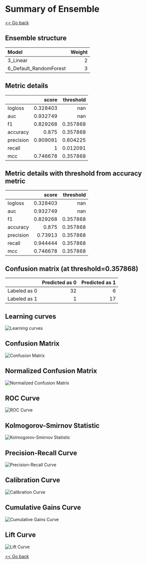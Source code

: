 # Summary of Ensemble

[<< Go back](../README.md)


## Ensemble structure
| Model                  |   Weight |
|:-----------------------|---------:|
| 3_Linear               |        2 |
| 6_Default_RandomForest |        3 |

## Metric details
|           |    score |   threshold |
|:----------|---------:|------------:|
| logloss   | 0.328403 |  nan        |
| auc       | 0.932749 |  nan        |
| f1        | 0.829268 |    0.357868 |
| accuracy  | 0.875    |    0.357868 |
| precision | 0.909091 |    0.604225 |
| recall    | 1        |    0.012091 |
| mcc       | 0.746678 |    0.357868 |


## Metric details with threshold from accuracy metric
|           |    score |   threshold |
|:----------|---------:|------------:|
| logloss   | 0.328403 |  nan        |
| auc       | 0.932749 |  nan        |
| f1        | 0.829268 |    0.357868 |
| accuracy  | 0.875    |    0.357868 |
| precision | 0.73913  |    0.357868 |
| recall    | 0.944444 |    0.357868 |
| mcc       | 0.746678 |    0.357868 |


## Confusion matrix (at threshold=0.357868)
|              |   Predicted as 0 |   Predicted as 1 |
|:-------------|-----------------:|-----------------:|
| Labeled as 0 |               32 |                6 |
| Labeled as 1 |                1 |               17 |

## Learning curves
![Learning curves](learning_curves.png)
## Confusion Matrix

![Confusion Matrix](confusion_matrix.png)


## Normalized Confusion Matrix

![Normalized Confusion Matrix](confusion_matrix_normalized.png)


## ROC Curve

![ROC Curve](roc_curve.png)


## Kolmogorov-Smirnov Statistic

![Kolmogorov-Smirnov Statistic](ks_statistic.png)


## Precision-Recall Curve

![Precision-Recall Curve](precision_recall_curve.png)


## Calibration Curve

![Calibration Curve](calibration_curve_curve.png)


## Cumulative Gains Curve

![Cumulative Gains Curve](cumulative_gains_curve.png)


## Lift Curve

![Lift Curve](lift_curve.png)



[<< Go back](../README.md)

